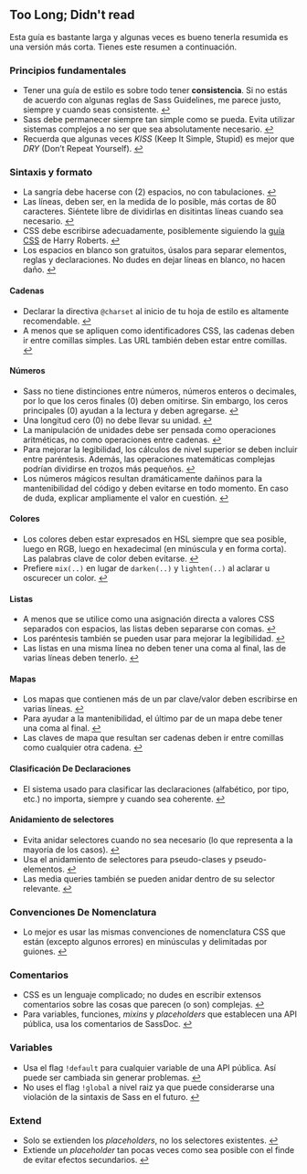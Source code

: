 
## Too Long; Didn't read

Esta guía es bastante larga y algunas veces es bueno tenerla resumida es una versión más corta. Tienes este resumen a continuación.

### Principios fundamentales

* Tener una guía de estilo es sobre todo tener **consistencia**. Si no estás de acuerdo con algunas reglas de Sass Guidelines, me parece justo, siempre y cuando seas consistente. [↩](#por-qu-una-gua-de-estilo)
* Sass debe permanecer siempre tan simple como se pueda. Evita utilizar sistemas complejos a no ser que sea absolutamente necesario. [↩](#principios-fundamentales)
* Recuerda que algunas veces *KISS* (Keep It Simple, Stupid) es mejor que *DRY* (Don’t Repeat Yourself). [↩](#principios-fundamentales)

### Sintaxis y formato

* La sangría debe hacerse con (2) espacios, no con tabulaciones. [↩](#sintaxis-y-formato)
* Las líneas, deben ser, en la medida de lo posible, más cortas de 80 caracteres. Siéntete libre de dividirlas en disitintas líneas cuando sea necesario. [↩](#sintaxis-y-formato)
* CSS debe escribirse adecuadamente, posiblemente siguiendo la [guía CSS](https://cssguidelin.es) de Harry Roberts. [↩](#sintaxis-y-formato)
* Los espacios en blanco son gratuitos, úsalos para separar elementos, reglas y declaraciones. No dudes en dejar líneas en blanco, no hacen daño. [↩](#sintaxis-y-formato)

#### Cadenas

* Declarar la directiva `@charset` al inicio de tu hoja de estilo es altamente recomendable. [↩](#codificacin)
* A menos que se apliquen como identificadores CSS, las cadenas deben ir entre comillas simples. Las URL también deben estar entre comillas. [↩](#cadenas-como-valores-css)

#### Números

* Sass no tiene distinciones entre números, números enteros o decimales, por lo que los ceros finales (0) deben omitirse. Sin embargo, los ceros principales (0) ayudan a la lectura y deben agregarse. [↩](#ceros)
* Una longitud cero (0) no debe llevar su unidad. [↩](#unidades)
* La manipulación de unidades debe ser pensada como operaciones aritméticas, no como operaciones entre cadenas. [↩](#unidades)
* Para mejorar la legibilidad, los cálculos de nivel superior se deben incluir entre paréntesis. Además, las operaciones matemáticas complejas podrían dividirse en trozos más pequeños. [↩](#clculos)
* Los números mágicos resultan dramáticamente dañinos para la mantenibilidad del código y deben evitarse en todo momento. En caso de duda, explicar ampliamente el valor en cuestión. [↩](#nmeros-mgicos)

#### Colores

* Los colores deben estar expresados en HSL siempre que sea posible, luego en RGB, luego en hexadecimal (en minúscula y en forma corta). Las palabras clave de color deben evitarse. [↩](#formatos-de-color)
* Prefiere `mix(..)` en lugar de `darken(..)` y `lighten(..)` al aclarar u oscurecer un color. [↩](#aclarando-y-oscureciendo-colores)

#### Listas

* A menos que se utilice como una asignación directa a valores CSS separados con espacios, las listas deben separarse con comas. [↩](#listas)
* Los paréntesis también se pueden usar para mejorar la legibilidad. [↩](#listas)
* Las listas en una misma línea no deben tener una coma al final, las de varias líneas deben tenerlo. [↩](#listas)

#### Mapas

* Los mapas que contienen más de un par clave/valor deben escribirse en varias líneas. [↩](#mapas)
* Para ayudar a la mantenibilidad, el último par de un mapa debe tener una coma al final. [↩](#mapas)
* Las claves de mapa que resultan ser cadenas deben ir entre comillas como cualquier otra cadena. [↩](#mapas)

#### Clasificación De Declaraciones

* El sistema usado para clasificar las declaraciones (alfabético, por tipo, etc.) no importa, siempre y cuando sea coherente. [↩](#clasificacin-de-declaraciones)

#### Anidamiento de selectores

* Evita anidar selectores cuando no sea necesario (lo que representa a la mayoría de los casos). [↩](#anidamiento-de-selectores)
* Usa el anidamiento de selectores para pseudo-clases y pseudo-elementos. [↩](#anidamiento-de-selectores)
* Las media queries también se pueden anidar dentro de su selector relevante. [↩](#anidamiento-de-selectores)

### Convenciones De Nomenclatura

* Lo mejor es usar las mismas convenciones de nomenclatura CSS que están (excepto algunos errores) en minúsculas y delimitadas por guiones. [↩](#convenciones-de-nomenclatura)

### Comentarios

* CSS es un lenguaje complicado; no dudes en escribir extensos comentarios sobre las cosas que parecen (o son) complejas. [↩](#comentarios)
* Para variables, funciones, *mixins* y *placeholders* que establecen una API pública, usa los comentarios de SassDoc. [↩](#documentacin)

### Variables

* Usa el flag `!default` para cualquier variable de una API pública. Así puede ser cambiada sin generar problemas. [↩](#el-flag-default)
* No uses el flag `!global` a nivel raiz ya que puede considerarse una violación de la sintaxis de Sass en el futuro. [↩](#el-flag-global)

### Extend

* Solo se extienden los *placeholders*, no los selectores existentes. [↩](#extend)
* Extiende un *placeholder* tan pocas veces como sea posible con el finde de evitar efectos secundarios. [↩](#extend)

